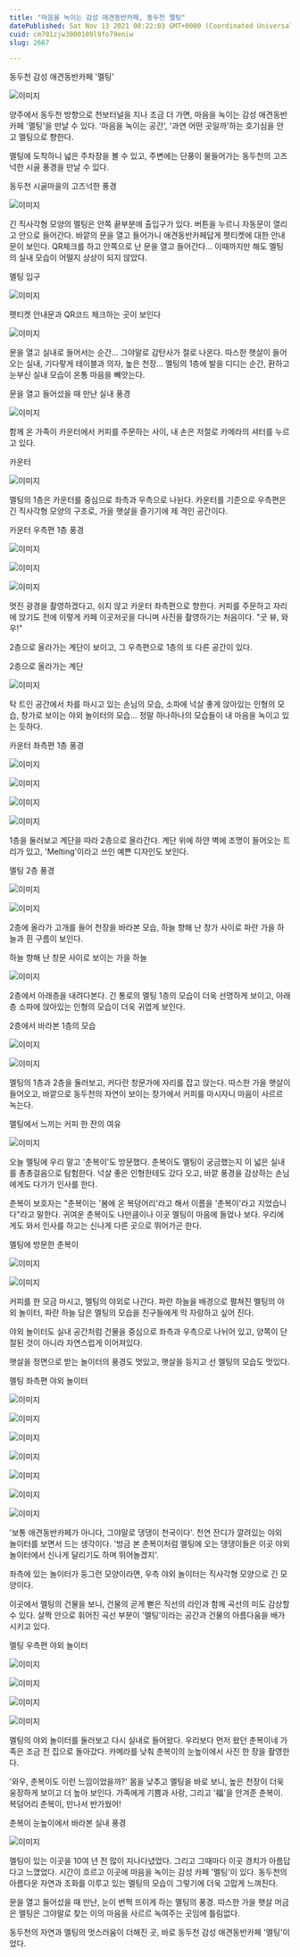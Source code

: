 ```yaml
---
title: "마음을 녹이는 감성 애견동반카페, 동두천 멜팅"
datePublished: Sat Nov 13 2021 00:22:03 GMT+0000 (Coordinated Universal Time)
cuid: cm701zjw3000109l9fo79eniw
slug: 2667

---
```



동두천 감성 애견동반카페 '멜팅'

![이미지](https://cdn.hashnode.com/res/hashnode/image/upload/v1739252330275/6379b6aa-0b49-4cb3-9a44-0f702adfcd9c.jpeg)

양주에서 동두천 방향으로 천보터널을 지나 조금 더 가면, 마음을 녹이는 감성 애견동반카페 '멜팅'을 만날 수 있다. '마음을 녹이는 공간', '과연 어떤 곳일까'하는 호기심을 안고 멜팅으로 향한다.

멜팅에 도착하니 넓은 주차장을 볼 수 있고, 주변에는 단풍이 물들어가는 동두천의 고즈넉한 시골 풍경을 만날 수 있다.

동두천 시골마을의 고즈넉한 풍경

![이미지](https://cdn.hashnode.com/res/hashnode/image/upload/v1739252332765/cce2829d-9426-44c3-ad6b-a53901d3197f.jpeg)

긴 직사각형 모양의 멜팅은 안쪽 끝부분에 출입구가 있다. 버튼을 누르니 자동문이 열리고 안으로 들어간다. 바깥의 문을 열고 들어가니 애견동반카페답게 펫티켓에 대한 안내문이 보인다. QR체크를 하고 안쪽으로 난 문을 열고 들어간다... 이때까지만 해도 멜팅의 실내 모습이 어떨지 상상이 되지 않았다.

멜팅 입구

![이미지](https://cdn.hashnode.com/res/hashnode/image/upload/v1739252335892/0851b2c5-4fd2-46de-a6d7-3a926ca32b70.jpeg)

펫티켓 안내문과 QR코드 체크하는 곳이 보인다

![이미지](https://cdn.hashnode.com/res/hashnode/image/upload/v1739252338567/de54802a-2bca-42a6-9741-a4f0e5f0edde.jpeg)

문을 열고 실내로 들어서는 순간... 그야말로 감탄사가 절로 나온다. 따스한 햇살이 들어오는 실내, 기다랗게 테이블과 의자, 높은 천장... 멜팅의 1층에 발을 디디는 순간, 환하고 눈부신 실내 모습이 온통 마음을 빼앗는다.

문을 열고 들어섰을 때 만난 실내 풍경

![이미지](https://cdn.hashnode.com/res/hashnode/image/upload/v1739252341079/e9693ca7-6af9-4bde-9e3c-ac53c2434e09.jpeg)

함께 온 가족이 카운터에서 커피를 주문하는 사이, 내 손은 저절로 카메라의 셔터를 누르고 있다.

카운터

![이미지](https://cdn.hashnode.com/res/hashnode/image/upload/v1739252344033/80f286e6-aa56-4597-a9e2-65f50934a142.jpeg)

멜팅의 1층은 카운터를 중심으로 좌측과 우측으로 나뉜다. 카운터를 기준으로 우측편은 긴 직사각형 모양의 구조로, 가을 햇살을 즐기기에 제 격인 공간이다.

카운터 우측편 1층 풍경

![이미지](https://cdn.hashnode.com/res/hashnode/image/upload/v1739252346589/e360b8d0-ca01-42c4-8656-03ba05e43b36.jpeg)

![이미지](https://cdn.hashnode.com/res/hashnode/image/upload/v1739252348955/975c2d5b-2523-4c21-98f3-f0f065793adc.jpeg)

![이미지](https://cdn.hashnode.com/res/hashnode/image/upload/v1739252351933/a238250d-5e31-4e53-85d4-5cd15ad00f9d.jpeg)

멋진 광경을 촬영하겠다고, 쉬지 않고 카운터 좌측편으로 향한다. 커피를 주문하고 자리에 앉기도 전에 이렇게 카페 이곳저곳을 다니며 사진을 촬영하기는 처음이다. "굿 뷰, 와우!"

2층으로 올라가는 계단이 보이고, 그 우측편으로 1층의 또 다른 공간이 있다.

2층으로 올라가는 계단

![이미지](https://cdn.hashnode.com/res/hashnode/image/upload/v1739252354558/b1e1c1c6-c9b6-4580-8acc-f1299c9c9741.jpeg)

탁 트인 공간에서 차를 마시고 있는 손님의 모습, 소파에 넉살 좋게 앉아있는 인형의 모습, 창가로 보이는 야외 놀이터의 모습... 정말 하나하나의 모습들이 내 마음을 녹이고 있는 듯하다.

카운터 좌측편 1층 풍경

![이미지](https://cdn.hashnode.com/res/hashnode/image/upload/v1739252356832/80b3f33c-60da-4198-bac3-4f25677ed3b6.jpeg)

![이미지](https://cdn.hashnode.com/res/hashnode/image/upload/v1739252359231/ac37ebc4-1bb1-40f1-855b-45a5fe10e677.jpeg)

![이미지](https://cdn.hashnode.com/res/hashnode/image/upload/v1739252361530/f65ca1a6-7d68-4c42-8c7b-5c4e5d40c80f.jpeg)

![이미지](https://cdn.hashnode.com/res/hashnode/image/upload/v1739252364027/52dbfeb4-d0ac-48b7-8b41-88b16c238905.jpeg)

1층을 둘러보고 계단을 따라 2층으로 올라간다. 계단 위에 하얀 벽에 조명이 들어오는 트리가 있고, 'Melting'이라고 쓰인 예쁜 디자인도 보인다.

멜팅 2층 풍경

![이미지](https://cdn.hashnode.com/res/hashnode/image/upload/v1739252366425/2aef5c03-53f5-4e80-9cd4-0bf735580056.jpeg)

![이미지](https://cdn.hashnode.com/res/hashnode/image/upload/v1739252369034/793af2e3-3b10-42b9-85d9-8a0ebe3e8324.jpeg)

2층에 올라가 고개를 들어 천장을 바라본 모습, 하늘 향해 난 창가 사이로 파란 가을 하늘과 흰 구름이 보인다.

하늘 향해 난 창문 사이로 보이는 가을 하늘

![이미지](https://cdn.hashnode.com/res/hashnode/image/upload/v1739252371633/55eb9d12-1274-4a52-bfc0-ad687ef6cdcd.jpeg)

2층에서 아래층을 내려다본다. 긴 통로의 멜팅 1층의 모습이 더욱 선명하게 보이고, 아래층 소파에 앉아있는 인형의 모습이 더욱 귀엽게 보인다.

2층에서 바라본 1층의 모습

![이미지](https://cdn.hashnode.com/res/hashnode/image/upload/v1739252374120/11e8da2d-9e7a-4a29-a8b8-9cb972c8478a.jpeg)

![이미지](https://cdn.hashnode.com/res/hashnode/image/upload/v1739252376873/6834610e-0ba1-4ce4-97ad-23aba2b03c2a.jpeg)

멜팅의 1층과 2층을 둘러보고, 커다란 창문가에 자리를 잡고 앉는다. 따스한 가을 햇살이 들어오고, 바깥으로 동두천의 자연이 보이는 창가에서 커피를 마시자니 마음이 사르르 녹는다.

멜팅에서 느끼는 커피 한 잔의 여유

![이미지](https://cdn.hashnode.com/res/hashnode/image/upload/v1739252379290/3617db7c-6552-4e8d-9937-66862bebd0e0.jpeg)

오늘 멜팅에 우리 말고 '춘복이'도 방문했다. 춘복이도 멜팅이 궁금했는지 이 넓은 실내를 총총걸음으로 탐험한다. 넉살 좋은 인형한테도 갔다 오고, 바깥 풍경을 감상하는 손님에게도 다가가 인사를 한다.

춘복이 보호자는 "춘복이는 '봄에 온 복덩어리'라고 해서 이름을 '춘복이'라고 지었습니다"라고 말한다. 귀여운 춘복이도 나만큼이나 이곳 멜팅이 마음에 들었나 보다. 우리에게도 와서 인사를 하고는 신나게 다른 곳으로 뛰어가곤 한다.

멜팅에 방문한 춘복이

![이미지](https://cdn.hashnode.com/res/hashnode/image/upload/v1739252382077/f0a7a3ae-916f-41b6-b7ad-62919283bdab.jpeg)

![이미지](https://cdn.hashnode.com/res/hashnode/image/upload/v1739252384625/8758e1f7-c8c2-411f-9bdf-7c715961aa60.jpeg)

커피를 한 모금 마시고, 멜팅의 야외로 나간다. 파란 하늘을 배경으로 펼쳐진 멜팅의 야외 놀이터, 파란 하늘 담은 멜팅의 모습을 친구들에게 막 자랑하고 싶어 진다.

야외 놀이터도 실내 공간처럼 건물을 중심으로 좌측과 우측으로 나뉘어 있고, 양쪽이 단절된 것이 아니라 자연스럽게 이어져있다.

햇살을 정면으로 받는 놀이터의 풍경도 멋있고, 햇살을 등지고 선 멜팅의 모습도 멋있다.

멜팅 좌측편 야외 놀이터

![이미지](https://cdn.hashnode.com/res/hashnode/image/upload/v1739252387495/97b86d6b-66a1-45ec-ac5f-d938d6ecb4c3.jpeg)

![이미지](https://cdn.hashnode.com/res/hashnode/image/upload/v1739252393566/d09eed03-2f3d-434e-b5a7-eaa68ea42388.jpeg)

![이미지](https://cdn.hashnode.com/res/hashnode/image/upload/v1739252396929/9e765383-d85d-4974-b5c8-bb74036828fa.jpeg)

![이미지](https://cdn.hashnode.com/res/hashnode/image/upload/v1739252399632/86995da2-2042-4aa0-958c-8353f829f01a.jpeg)

![이미지](https://cdn.hashnode.com/res/hashnode/image/upload/v1739252402600/eb97237f-f87f-4094-b5c1-d84a28bb238b.jpeg)

![이미지](https://cdn.hashnode.com/res/hashnode/image/upload/v1739252405404/8860c47a-6ca1-4a68-a368-87f12197110b.jpeg)

![이미지](https://cdn.hashnode.com/res/hashnode/image/upload/v1739252409047/d534caad-79d7-4db3-b116-96a2ddb275d4.jpeg)

'보통 애견동반카페가 아니다, 그야말로 댕댕이 천국이다'. 천연 잔디가 깔려있는 야외 놀이터를 보면서 드는 생각이다. '방금 본 춘복이처럼 멜팅에 오는 댕댕이들은 이곳 야외 놀이터에서 신나게 달리기도 하며 뛰어놀겠지'.

좌측에 있는 놀이터가 둥그런 모양이라면, 우측 야외 놀이터는 직사각형 모양으로 긴 모양이다.

이곳에서 멜팅의 건물을 보니, 건물의 곧게 뻗은 직선의 라인과 함께 곡선의 미도 감상할 수 있다. 살짝 안으로 휘어진 곡선 부분이 '멜팅'이라는 공간과 건물의 아름다움을 배가시키고 있다.

멜팅 우측편 야외 놀이터

![이미지](https://cdn.hashnode.com/res/hashnode/image/upload/v1739252411890/bc0339a4-2697-4345-95ef-95d65a0ce915.jpeg)

![이미지](https://cdn.hashnode.com/res/hashnode/image/upload/v1739252414858/bcac1261-5524-4f03-a9a0-1585c4179bbc.jpeg)

![이미지](https://cdn.hashnode.com/res/hashnode/image/upload/v1739252417507/b52bd253-4008-4cc3-a87c-50cbcf63382b.jpeg)

![이미지](https://cdn.hashnode.com/res/hashnode/image/upload/v1739252419953/819cc99e-ba54-47e7-a179-b0086ea8f2d2.jpeg)

멜팅의 야외 놀이터를 둘러보고 다시 실내로 들어왔다. 우리보다 먼저 왔던 춘복이네 가족은 조금 전 집으로 돌아갔다. 카메라를 낮춰 춘복이의 눈높이에서 사진 한 장을 촬영한다.

'와우, 춘복이도 이런 느낌이었을까?' 몸을 낮추고 멜팅을 바로 보니, 높은 천장이 더욱 웅장하게 보이고 더 높아 보인다. 가족에게 기쁨과 사랑, 그리고 '福'을 안겨준 춘복이. 복덩어리 춘복이, 만나서 반가웠어!

춘복이 눈높이에서 바라본 실내 풍경

![이미지](https://cdn.hashnode.com/res/hashnode/image/upload/v1739252422817/8b7ff876-5d42-461a-b1bc-550e64016262.jpeg)

멜팅이 있는 이곳을 10여 년 전 많이 지나다녔었다. 그리고 그때마다 이곳 경치가 아름답다고 느꼈었다. 시간이 흐르고 이곳에 마음을 녹이는 감성 카페 '멜팅'이 있다. 동두천의 아름다운 자연과 조화를 이루고 있는 멜팅의 모습이 그렇기에 더욱 고맙게 느껴진다.

문을 열고 들어섰을 때 만난, 눈이 번쩍 뜨이게 하는 멜팅의 풍경. 따스한 가을 햇살 머금은 멜팅은 그야말로 찾는 이의 마음을 사르르 녹여주는 곳임에 틀림없다.

동두천의 자연과 멜팅의 멋스러움이 더해진 곳, 바로 동두천 감성 애견동반카페 '멜팅'이었다.
